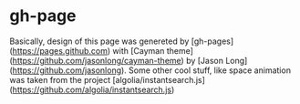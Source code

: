 # gh-page
Basically, design of this page was genereted by [gh-pages] (https://pages.github.com)  with [Cayman theme] (https://github.com/jasonlong/cayman-theme) by [Jason Long] (https://github.com/jasonlong). 
Some other cool stuff, like space animation was taken from the project [algolia/instantsearch.js] (https://github.com/algolia/instantsearch.js)
